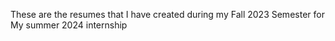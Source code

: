 These are the resumes that I have created during my Fall 2023 Semester for My summer 2024 internship
